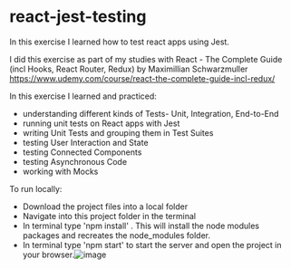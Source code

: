 # react-jest-testing
In this exercise I learned how to test react apps using Jest. 


I did this exercise as part of my studies with React - The Complete Guide (incl Hooks, React Router, Redux) by Maximillian Schwarzmuller
https://www.udemy.com/course/react-the-complete-guide-incl-redux/

In this exercise I learned and practiced: 
- understanding different kinds of Tests- Unit, Integration, End-to-End
- running unit tests on React apps with Jest
- writing Unit Tests and grouping them in Test Suites
- testing User Interaction and State
- testing Connected Components
- testing Asynchronous Code
- working with Mocks


To run locally: 
- Download the project files into a local folder 
- Navigate into this project folder in the terminal 
- In terminal type 'npm install' . This will install the node modules packages and recreates the node_modules folder. 
- In terminal type 'npm start' to start the server and open the project in your browser.![image](https://user-images.githubusercontent.com/74827533/170243730-24f88131-fa7c-4574-aded-69f9b90c4fa3.png)
